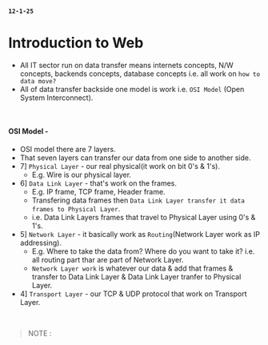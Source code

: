 
#### `12-1-25`

# Introduction to Web

- All IT sector run on data transfer means internets concepts, N/W concepts, backends concepts, database concepts i.e. all work on `how to data move?`
- All of data transfer backside one model is work i.e. `OSI Model` (Open System Interconnect).
<br>

#### OSI Model -
- OSI model there are 7 layers.
- That seven layers can transfer our data from one side to another side.
- 7] `Physical Layer` - our real physical(it work on bit 0's & 1's).
  - E.g. Wire is our physical layer.
- 6] `Data Link Layer` - that's work on the frames.
  - E.g. IP frame, TCP frame, Header frame.
  - Transfering data frames then `Data Link Layer transfer it data frames to Physical Layer`.
  - i.e. Data Link Layers frames that travel to Physical Layer using 0's & 1's.
- 5] `Network Layer` - it basically work as `Routing`(Network Layer work as IP addressing).
  - E.g. Where to take the data from? Where do you want to take it? i.e. all routing part thar are part of Network Layer.
  - `Network Layer work` is whatever our data & add that frames & transfer to Data Link Layer & Data Link Layer tranfer to Physical Layer.
- 4] `Transport Layer` - our TCP & UDP protocol that work on Transport Layer.
<br>

> NOTE :


<br>

### 
